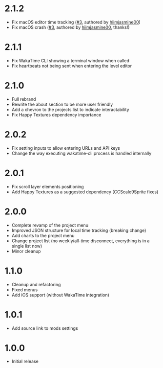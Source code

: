 # 2.1.2
- Fix macOS editor time tracking ([#3](https://github.com/ggodpl/WakaTimeGD/pull/3), authored by [hiimjasmine00](https://github.com/hiimjasmine00))
- Fix macOS crash ([#3](https://github.com/ggodpl/WakaTimeGD/pull/3), authored by [hiimjasmine00](https://github.com/hiimjasmine00), thanks!)

# 2.1.1
- Fix WakaTime CLI showing a terminal window when called
- Fix heartbeats not being sent when entering the level editor

# 2.1.0
- Full rebrand
- Rewrite the about section to be more user friendly 
- Add a chevron to the projects list to indicate interactability
- Fix Happy Textures dependency importance

# 2.0.2
- Fix setting inputs to allow entering URLs and API keys
- Change the way executing wakatime-cli process is handled internally

# 2.0.1
- Fix scroll layer elements positioning
- Add Happy Textures as a suggested dependency (CCScale9Sprite fixes)

# 2.0.0
- Complete revamp of the project menu
- Improved JSON structure for local time tracking (breaking change)
- Add charts to the project menu
- Change project list (no weekly/all-time disconnect, everything is in a single list now)
- Minor cleanup

# 1.1.0
- Cleanup and refactoring
- Fixed menus
- Add iOS support (without WakaTime integration)

# 1.0.1
- Add source link to mods settings

# 1.0.0
- Initial release